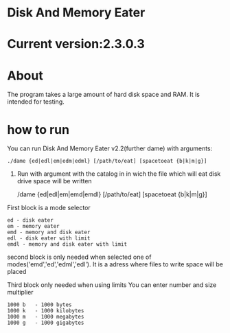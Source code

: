 Disk And Memory Eater
==
Current version:2.3.0.3
==
 About
=
The program takes a large amount of hard disk space and RAM. It is intended for testing.

 how to run
=

You can run Disk And Memory Eater v2.2(further dame) with arguments:

    ./dame {ed|edl|em|edm|edml} [/path/to/eat] [spacetoeat {b|k|m|g}] 

1) Run with argument with the catalog in in wich the file which will eat disk drive space will be written

      /dame {ed|edl|em|emd|emdl} [/path/to/eat] [spacetoeat {b|k|m|g}] 

First block is a mode selector

    ed - disk eater
    em - memory eater
    emd - memory and disk eater
    edl - disk eater with limit
    emdl - memory and disk eater with limit

second block is only needed when selected one of modes('emd','ed','edml','edl'). 
It is a adress where files to write space will be placed

Third block only needed when using limits
You can enter number and size multiplier

    1000 b   - 1000 bytes
    1000 k   - 1000 kilobytes
    1000 m   - 1000 megabytes
    1000 g   - 1000 gigabytes

